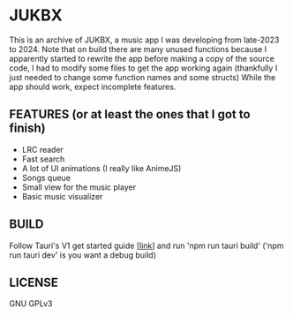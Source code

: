 # JUKBX

This is an archive of JUKBX, a music app I was developing from late-2023 to 2024.
Note that on build there are many unused functions because I apparently started to rewrite the app before making a copy of the source code, I had to modify some files to get the app working again (thankfully I just needed to change some function names and some structs)
While the app should work, expect incomplete features.

## FEATURES (or at least the ones that I got to finish)

- LRC reader
- Fast search
- A lot of UI animations (I really like AnimeJS)
- Songs queue
- Small view for the music player
- Basic music visualizer

## BUILD

Follow Tauri's V1 get started guide [[link](https://tauri.app/v1/guides/getting-started/prerequisites)] and run 'npm run tauri build' ('npm run tauri dev' is you want a debug build)

## LICENSE

GNU GPLv3
